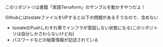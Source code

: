 このリポジトリは書籍「実践Terraform」のサンプルを動かすやつだよ！

GithubにはtsstateファイルをUPすると以下の問題があるそうなので、含めない
- tsstateのPushしわすれ等でインフラが意図しない状態になる(このリポジトリは自分しかさわらないけどね)
- パスワードなどの秘匿情報が記述されている


